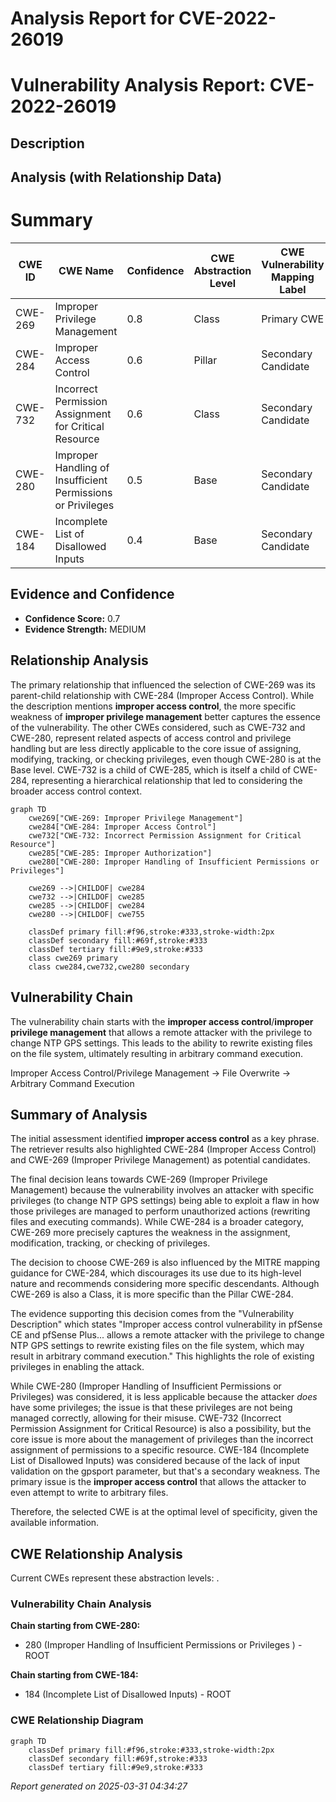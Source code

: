 # Analysis Report for CVE-2022-26019

# Vulnerability Analysis Report: CVE-2022-26019

## Description



## Analysis (with Relationship Data)

# Summary
| CWE ID | CWE Name | Confidence | CWE Abstraction Level | CWE Vulnerability Mapping Label | CWE-Vulnerability Mapping Notes |
|---|---|---|---|---|---|
| CWE-269 | Improper Privilege Management | 0.8 | Class | Primary CWE | Discouraged |
| CWE-284 | Improper Access Control | 0.6 | Pillar | Secondary Candidate | Discouraged |
| CWE-732 | Incorrect Permission Assignment for Critical Resource | 0.6 | Class | Secondary Candidate | Allowed-with-Review |
| CWE-280 | Improper Handling of Insufficient Permissions or Privileges | 0.5 | Base | Secondary Candidate | Allowed |
| CWE-184 | Incomplete List of Disallowed Inputs | 0.4 | Base | Secondary Candidate | Allowed |

## Evidence and Confidence

*   **Confidence Score:** 0.7
*   **Evidence Strength:** MEDIUM

## Relationship Analysis
The primary relationship that influenced the selection of CWE-269 was its parent-child relationship with CWE-284 (Improper Access Control). While the description mentions **improper access control**, the more specific weakness of **improper privilege management** better captures the essence of the vulnerability. The other CWEs considered, such as CWE-732 and CWE-280, represent related aspects of access control and privilege handling but are less directly applicable to the core issue of assigning, modifying, tracking, or checking privileges, even though CWE-280 is at the Base level. CWE-732 is a child of CWE-285, which is itself a child of CWE-284, representing a hierarchical relationship that led to considering the broader access control context.

```mermaid
graph TD
    cwe269["CWE-269: Improper Privilege Management"]
    cwe284["CWE-284: Improper Access Control"]
    cwe732["CWE-732: Incorrect Permission Assignment for Critical Resource"]
    cwe285["CWE-285: Improper Authorization"]
    cwe280["CWE-280: Improper Handling of Insufficient Permissions or Privileges"]
    
    cwe269 -->|CHILDOF| cwe284
    cwe732 -->|CHILDOF| cwe285
    cwe285 -->|CHILDOF| cwe284
    cwe280 -->|CHILDOF| cwe755
    
    classDef primary fill:#f96,stroke:#333,stroke-width:2px
    classDef secondary fill:#69f,stroke:#333
    classDef tertiary fill:#9e9,stroke:#333
    class cwe269 primary
    class cwe284,cwe732,cwe280 secondary
```

## Vulnerability Chain
The vulnerability chain starts with the **improper access control**/**improper privilege management** that allows a remote attacker with the privilege to change NTP GPS settings. This leads to the ability to rewrite existing files on the file system, ultimately resulting in arbitrary command execution.

Improper Access Control/Privilege Management -> File Overwrite -> Arbitrary Command Execution

## Summary of Analysis
The initial assessment identified **improper access control** as a key phrase. The retriever results also highlighted CWE-284 (Improper Access Control) and CWE-269 (Improper Privilege Management) as potential candidates.

The final decision leans towards CWE-269 (Improper Privilege Management) because the vulnerability involves an attacker with specific privileges (to change NTP GPS settings) being able to exploit a flaw in how those privileges are managed to perform unauthorized actions (rewriting files and executing commands). While CWE-284 is a broader category, CWE-269 more precisely captures the weakness in the assignment, modification, tracking, or checking of privileges.

The decision to choose CWE-269 is also influenced by the MITRE mapping guidance for CWE-284, which discourages its use due to its high-level nature and recommends considering more specific descendants. Although CWE-269 is also a Class, it is more specific than the Pillar CWE-284.

The evidence supporting this decision comes from the "Vulnerability Description" which states "Improper access control vulnerability in pfSense CE and pfSense Plus... allows a remote attacker with the privilege to change NTP GPS settings to rewrite existing files on the file system, which may result in arbitrary command execution." This highlights the role of existing privileges in enabling the attack.

While CWE-280 (Improper Handling of Insufficient Permissions or Privileges) was considered, it is less applicable because the attacker *does* have some privileges; the issue is that these privileges are not being managed correctly, allowing for their misuse. CWE-732 (Incorrect Permission Assignment for Critical Resource) is also a possibility, but the core issue is more about the management of privileges than the incorrect assignment of permissions to a specific resource. CWE-184 (Incomplete List of Disallowed Inputs) was considered because of the lack of input validation on the gpsport parameter, but that's a secondary weakness. The primary issue is the **improper access control** that allows the attacker to even attempt to write to arbitrary files.

Therefore, the selected CWE is at the optimal level of specificity, given the available information.


## CWE Relationship Analysis

Current CWEs represent these abstraction levels: .


### Vulnerability Chain Analysis

**Chain starting from CWE-280:**
- 280 (Improper Handling of Insufficient Permissions or Privileges ) - ROOT


**Chain starting from CWE-184:**
- 184 (Incomplete List of Disallowed Inputs) - ROOT



### CWE Relationship Diagram

```mermaid
graph TD
    classDef primary fill:#f96,stroke:#333,stroke-width:2px
    classDef secondary fill:#69f,stroke:#333
    classDef tertiary fill:#9e9,stroke:#333
```



*Report generated on 2025-03-31 04:34:27*

